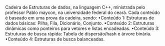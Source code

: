 Cadeira de Estruturas de dados, na linguagem C++, ministrada pelo professor Pablo maycon, na universidade federal do ceará.
Cada conteúdo é baseado em uma prova da cadeira, sendo:
 •Conteúdo 1: Estruturas de dados básicas: Pilha, Fila, Dicionário, Conjunto.
 •Conteúdo 2: Estruturas dinâmicas como ponteiros para vetores e listas encadeadas.
 •Conteúdo 3: Estruturas de busca rápida: Tabela de dispersão/hash e árvore binária.
 •Conteúdo 4: Estruturas de busca balanceadas.
